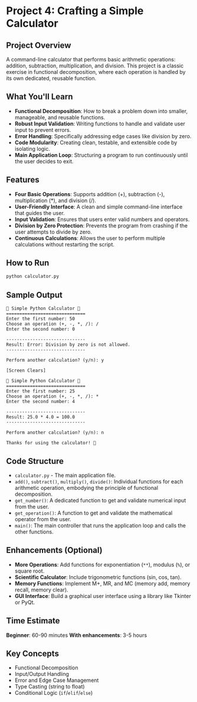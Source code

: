 # Project 4: Crafting a Simple Calculator

## Project Overview
A command-line calculator that performs basic arithmetic operations: addition, subtraction, multiplication, and division. This project is a classic exercise in functional decomposition, where each operation is handled by its own dedicated, reusable function.

## What You'll Learn
- **Functional Decomposition**: How to break a problem down into smaller, manageable, and reusable functions.
- **Robust Input Validation**: Writing functions to handle and validate user input to prevent errors.
- **Error Handling**: Specifically addressing edge cases like division by zero.
- **Code Modularity**: Creating clean, testable, and extensible code by isolating logic.
- **Main Application Loop**: Structuring a program to run continuously until the user decides to exit.

## Features
- **Four Basic Operations**: Supports addition (+), subtraction (-), multiplication (*), and division (/).
- **User-Friendly Interface**: A clean and simple command-line interface that guides the user.
- **Input Validation**: Ensures that users enter valid numbers and operators.
- **Division by Zero Protection**: Prevents the program from crashing if the user attempts to divide by zero.
- **Continuous Calculations**: Allows the user to perform multiple calculations without restarting the script.

## How to Run
```bash
python calculator.py
```

## Sample Output
```
🧮 Simple Python Calculator 🧮
==============================
Enter the first number: 50
Choose an operation (+, -, *, /): /
Enter the second number: 0

------------------------------
Result: Error: Division by zero is not allowed.
------------------------------

Perform another calculation? (y/n): y

[Screen Clears]

🧮 Simple Python Calculator 🧮
==============================
Enter the first number: 25
Choose an operation (+, -, *, /): *
Enter the second number: 4

------------------------------
Result: 25.0 * 4.0 = 100.0
------------------------------

Perform another calculation? (y/n): n

Thanks for using the calculator! 👋
```

## Code Structure
- `calculator.py` - The main application file.
- `add()`, `subtract()`, `multiply()`, `divide()`: Individual functions for each arithmetic operation, embodying the principle of functional decomposition.
- `get_number()`: A dedicated function to get and validate numerical input from the user.
- `get_operation()`: A function to get and validate the mathematical operator from the user.
- `main()`: The main controller that runs the application loop and calls the other functions.

## Enhancements (Optional)
- **More Operations**: Add functions for exponentiation (`**`), modulus (`%`), or square root.
- **Scientific Calculator**: Include trigonometric functions (sin, cos, tan).
- **Memory Functions**: Implement M+, MR, and MC (memory add, memory recall, memory clear).
- **GUI Interface**: Build a graphical user interface using a library like Tkinter or PyQt.

## Time Estimate
**Beginner**: 60-90 minutes
**With enhancements**: 3-5 hours

## Key Concepts
- Functional Decomposition
- Input/Output Handling
- Error and Edge Case Management
- Type Casting (string to float)
- Conditional Logic (`if`/`elif`/`else`)
